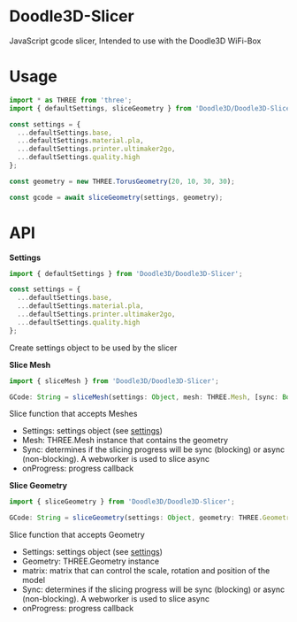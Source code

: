 # Doodle3D-Slicer

JavaScript gcode slicer, Intended to use with the Doodle3D WiFi-Box

# Usage

```javascript
import * as THREE from 'three';
import { defaultSettings, sliceGeometry } from 'Doodle3D/Doodle3D-Slicer';

const settings = {
  ...defaultSettings.base,
  ...defaultSettings.material.pla,
  ...defaultSettings.printer.ultimaker2go,
  ...defaultSettings.quality.high
};

const geometry = new THREE.TorusGeometry(20, 10, 30, 30);

const gcode = await sliceGeometry(settings, geometry);
```

# API

**Settings**
```javascript
import { defaultSettings } from 'Doodle3D/Doodle3D-Slicer';

const settings = {
  ...defaultSettings.base,
  ...defaultSettings.material.pla,
  ...defaultSettings.printer.ultimaker2go,
  ...defaultSettings.quality.high
};
```
Create settings object to be used by the slicer

**Slice Mesh**
```javascript
import { sliceMesh } from 'Doodle3D/Doodle3D-Slicer';

GCode: String = sliceMesh(settings: Object, mesh: THREE.Mesh, [sync: Boolean = false, onProgress: Func ])
```
Slice function that accepts Meshes
  - Settings: settings object (see [settings](#settings))
  - Mesh: THREE.Mesh instance that contains the geometry
  - Sync: determines if the slicing progress will be sync (blocking) or async (non-blocking). A webworker is used to slice async
  - onProgress: progress callback

**Slice Geometry**
```javascript
import { sliceGeometry } from 'Doodle3D/Doodle3D-Slicer';

GCode: String = sliceGeometry(settings: Object, geometry: THREE.Geometry | THREE.BufferGeometry, [matrix: THREE.Matrix, sync: Boolean = false, onProgress: Func ])
```

Slice function that accepts Geometry
  - Settings: settings object (see [settings](#settings))
  - Geometry: THREE.Geometry instance
  - matrix: matrix that can control the scale, rotation and position of the model
  - Sync: determines if the slicing progress will be sync (blocking) or async (non-blocking). A webworker is used to slice async
  - onProgress: progress callback
